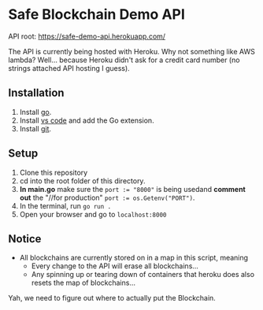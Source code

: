 # Safe Blockchain Demo API

API root: https://safe-demo-api.herokuapp.com/

The API is currently being hosted with Heroku. Why not something like AWS lambda? Well... because Heroku didn't ask for a credit card number (no strings attached API hosting I guess).

## Installation
  1. Install [go](https://golang.org/doc/install).
  2. Install [vs code](https://code.visualstudio.com/download) and add the Go extension.
  3. Install [git](https://git-scm.com/book/en/v2/Getting-Started-Installing-Git).

## Setup
  1. Clone this repository
  2. cd into the root folder of this directory.
  3. __In main.go__ make sure the `port := "8000"` is being usedand  __comment out__ the "//for production" `port := os.Getenv("PORT")`.
  4. In the terminal, run `go run .`
  5. Open your browser and go to `localhost:8000`


## Notice
  * All blockchains are currently stored on in a map in this script, meaning 
      * Every change to the API will erase all blockchains... 
      * Any spinning up or tearing down of containers that heroku does also resets the map of blockchains...

  Yah, we need to figure out where to actually put the Blockchain.


